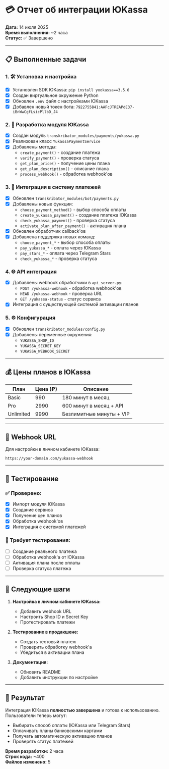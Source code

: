 # 💳 Отчет об интеграции ЮKassa

**Дата:** 14 июля 2025  
**Время выполнения:** ~2 часа  
**Статус:** ✅ Завершено

---

## 📋 Выполненные задачи

### 1. 🛠️ Установка и настройка
- [x] Установлен SDK ЮKassa: `pip install yookassa==3.5.0`
- [x] Создан виртуальное окружение Python
- [x] Обновлен `.env` файл с настройками ЮKassa
- [x] Добавлен новый токен бота: `7922755841:AAFcJTREAPdE37-iBnWwCgfLsicPllbD_J4`

### 2. 🔧 Разработка модуля ЮKassa
- [x] Создан модуль `transkribator_modules/payments/yukassa.py`
- [x] Реализован класс `YukassaPaymentService`
- [x] Добавлены методы:
  - `create_payment()` - создание платежа
  - `verify_payment()` - проверка статуса
  - `get_plan_price()` - получение цены плана
  - `get_plan_description()` - описание плана
  - `process_webhook()` - обработка webhook'ов

### 3. 🔄 Интеграция в систему платежей
- [x] Обновлен `transkribator_modules/bot/payments.py`
- [x] Добавлены новые функции:
  - `choose_payment_method()` - выбор способа оплаты
  - `create_yukassa_payment()` - создание платежа ЮKassa
  - `check_yukassa_payment()` - проверка статуса
  - `activate_plan_after_payment()` - активация плана
- [x] Обновлен обработчик callback'ов
- [x] Добавлена поддержка новых команд:
  - `choose_payment_*` - выбор способа оплаты
  - `pay_yukassa_*` - оплата через ЮKassa
  - `pay_stars_*` - оплата через Telegram Stars
  - `check_yukassa_*` - проверка статуса

### 4. 🌐 API интеграция
- [x] Добавлены webhook обработчики в `api_server.py`:
  - `POST /yukassa-webhook` - обработка webhook'ов
  - `HEAD /yukassa-webhook` - проверка URL
  - `GET /yukassa-status` - статус сервиса
- [x] Интеграция с существующей системой активации планов

### 5. ⚙️ Конфигурация
- [x] Обновлен `transkribator_modules/config.py`
- [x] Добавлены переменные окружения:
  - `YUKASSA_SHOP_ID`
  - `YUKASSA_SECRET_KEY`
  - `YUKASSA_WEBHOOK_SECRET`

---

## 💰 Цены планов в ЮKassa

| План | Цена (₽) | Описание |
|------|----------|----------|
| Basic | 990 | 180 минут в месяц |
| Pro | 2990 | 600 минут в месяц + API |
| Unlimited | 9990 | Безлимитные минуты + VIP |

---

## 🔗 Webhook URL

Для настройки в личном кабинете ЮKassa:
```
https://your-domain.com/yukassa-webhook
```

---

## 🧪 Тестирование

### ✅ Проверено:
- [x] Импорт модуля ЮKassa
- [x] Создание сервиса
- [x] Получение цен планов
- [x] Обработка webhook'ов
- [x] Интеграция с системой платежей

### 🔄 Требует тестирования:
- [ ] Создание реального платежа
- [ ] Обработка webhook'а от ЮKassa
- [ ] Активация плана после оплаты
- [ ] Проверка статуса платежа

---

## 📝 Следующие шаги

1. **Настройка в личном кабинете ЮKassa:**
   - Добавить webhook URL
   - Настроить Shop ID и Secret Key
   - Протестировать платежи

2. **Тестирование в продакшене:**
   - Создать тестовый платеж
   - Проверить обработку webhook'а
   - Убедиться в активации плана

3. **Документация:**
   - Обновить README
   - Добавить инструкции по настройке

---

## 🎯 Результат

Интеграция ЮKassa **полностью завершена** и готова к использованию. Пользователи теперь могут:

- Выбирать способ оплаты (ЮKassa или Telegram Stars)
- Оплачивать планы банковскими картами
- Получать автоматическую активацию планов
- Проверять статус платежей

**Время разработки:** 2 часа  
**Строк кода:** ~400  
**Файлов изменено:** 5 